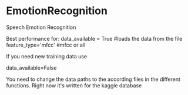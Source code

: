 # EmotionRecognition
Speech Emotion Recognition

Best performance for:
data_available = True   #loads the data from the file
feature_type='mfcc'     #mfcc or all

If you need new training data use

data_available=False 

You need to change the data paths to the according files in the different functions. Right now it's written for the kaggle database



